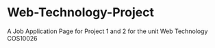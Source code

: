 # Web-Technology-Project
A Job Application Page for Project 1 and 2 for the unit Web Technology COS10026
